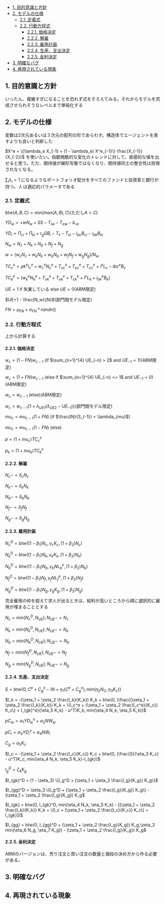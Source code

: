- [1. 目的意識と方針](#1-目的意識と方針)
- [2. モデルの仕様](#2-モデルの仕様)
  - [2.1. 定義式](#21-定義式)
  - [2.2. 行動方程式](#22-行動方程式)
    - [2.2.1. 価格決定](#221-価格決定)
    - [2.2.2. 解雇](#222-解雇)
    - [2.2.3. 雇用計画](#223-雇用計画)
    - [2.2.4. 生産、支出決定](#224-生産支出決定)
    - [2.2.5. 金利決定](#225-金利決定)
- [3. 明確なバグ](#3-明確なバグ)
- [4. 再現されている現象](#4-再現されている現象)

##  1. 目的意識と方針
いったん、複雑すぎになることを恐れず式をそろえてみる。それからモデルを完成させられそうなレベルまで単純化する

##  2. モデルの仕様
変数は2次元あるいは３次元の配列の形であらわす。構造体でエージェントを表すよりも良いと判断した

$X^e = \{\lambda_e X_{-1} + (1 - \lambda_e) X^e_{-1}\} \frac{X_{-1}}{X_{-2}}$ を使いたい。指数関数的な変化のトレンドに対して、直感的な値を出せると思う。ただ、期待値が線形写像ではなくなり、期待値同士の整合性は担保されなくなる。

$\sum_i \lambda_i = 1$ になるようなポートフォリオ配分をすべてのファンドと投資家と銀行が持つ。 $\lambda$ は適応的パラメータである

### 2.1. 定義式
$btw(A, B, C)=min(max(A, B),C)$(ただし$A<C$)

$YD_w = + w N_w + SS - T_{iw} - T_{ew} - i L_w$

$YD_i = \Pi_{ci} + \Pi_{ki} + r_g GB_i - T_{ii} - T_{ei} - i_{bc} B_{ci} - i_{bk} B_{ki}$

$N_w = N_c + N_k + N_b + N_f + N_g$

$w = (w_c N_c + w_k N_k + w_b N_b + w_f N_f + w_g N_g)/N_w$

$TC_c^e = pk^e I_c^e + w_c^e N_c^e + T_{vc}^e + T_{ec}^e + T_{cc}^e + i^e L_c - ibc^e B_c$

$TC_k^e = (w_k^e N_k^e + T_{vk}^e + T_{ek}^e + T_{ck}^e + i^e L_k + i_{bk}^e B_k)$

$UE=1$ if 失業している else $UE=0$(ABM限定)

$UE=1 - \frac{N_w}{N}$(部門間モデル限定)

$FN = \mu_{FN} + \sigma_{FN} * randn()$

### 2.2. 行動方程式
上から計算する
####    2.2.1. 価格決定
$w_c = (1 - FN)w_{c-1}$ (if $\sum_{n=1}^{4} UE_{-n} > 2$ and $UE_{-1}=1$)(ABM限定)

$w_c = (1 + FN)w_{c-1}$ (else if $\sum_{n=1}^{4} UE_{-n} <= 1$ and $UE_{-1}=0$)(ABM限定)

$w_c = w_{c-1}$ (else)(ABM限定)

$w_c = w_{c-1}\{1 + \lambda_{UE1}(\lambda_{UE2} - UE_{-1})\}$(部門間モデル限定)

$mu_c = mu_{c-1}(1+FN)$ (if $\frac{IN}{S_{-1}} < \lambda_{mu}$)

$mu_c = mu_{c-1}(1-FN)$ (else)

$p = (1 + mu_c)TC_c^e$

$p_k = (1 + mu_k)TC_k^e$

####    2.2.2. 解雇
$N_c-=\delta_c N_c$

$N_k-=\delta_k N_k$

$N_b-=\delta_b N_b$

$N_f-=\delta_f N_f$

$N_g-=\delta_g N_g$

####    2.2.3. 雇用計画
$N_c^D = btw((1-\beta_1)N_c, \gamma_c K_c, (1+\beta_2)N_c)$

$N_k^D = btw((1-\beta_1)N_k, \gamma_k K_k, (1+\beta_2)N_k)$

$N_b^D = btw((1-\beta_1)N_b, \gamma_b NL_b^e, (1+\beta_2)N_b)$

$N_f^D = btw((1-\beta_1)N_f, \gamma_f NL_f^e, (1+\beta_2)N_f)$

$N_g^D = btw((1-\beta_1)N_g, \gamma_g K_g, (1+\beta_2)N_g)$

完全雇用の枠を超えて求人が出るときは、給料が高いところから順に選択的に雇用が埋まることとする

$N_c = min(N_c^D, N_{UE}); N_{UE} -= N_c$

$N_k = min(N_k^D, N_{UE}); N_{UE} -= N_k$

$N_b = min(N_b^D, N_{UE}); N_{UE} -= N_b$

$N_f = min(N_f^D, N_{UE}); N_{UE} -= N_f$

$N_g = min(N_g^D, N_{UE}); N_{UE} -= N_g$

####    2.2.4. 生産、支出決定
$S = btw\{0, C^e+C_g^e-IN+\eta_1 (C^e+C_g^e), min(\eta_2 N_C, \eta_3 K_c)\}$

$I_k = -(\zeta_1 + \zeta_2 \frac{I_k}{K_k}) K_k + btw(0, (\frac{(\zeta_1 + \zeta_2 \frac{I_k}{K_k}) K_k + \{I_c^e + (\zeta_1 + \zeta_2 \frac{I_c^e}{K_c}) K_c\} + I_{gk}^e}{\eta_5 K_k} - u^T)K_k, min(\eta_4 N_k, \eta_5 K_k))$

$p C_w = \alpha_1 YD_w^e + \alpha_2 NW_w$

$p C_i = \alpha_3 YD_i^e + \alpha_4 NW_i$

$C_g = \alpha_5 K_c$

$I_c = -(\zeta_1 + \zeta_2 \frac{I_c}{K_c}) K_c + btw(0, (\frac{S}{\eta_3 K_c} - u^T)K_c, min(\eta_4 N_k, \eta_5 K_k)-I_{gk})$

$I_g^D = \zeta_4 K_g$

$I_{gk}^D = (1 - \zeta_3) \{I_g^D + (\zeta_1 + \zeta_2 \frac{I_g}{K_g}) K_g\}$

$I_{gg}^D = \zeta_3 \{I_g^D + (\zeta_1 + \zeta_2 \frac{I_g}{K_g}) K_g\} - (\zeta_1 + \zeta_2 \frac{I_g}{K_g}) K_g$

$I_{gk} = btw(0, I_{gk}^D, min(\eta_4 N_k, \eta_5 K_k) - [(\zeta_1 + \zeta_2 \frac{I_k}{K_k}) K_k + \{I_c + (\zeta_1 + \zeta_2 \frac{I_c}{K_c}) K_c\} + I_{gk}])$

$I_{gg} = btw(0, I_{gg}^D + (\zeta_1 + \zeta_2 \frac{I_g}{K_g}) K_g,\zeta_3 min(\eta_6 N_g, \eta_7 K_g)) - (\zeta_1 + \zeta_2 \frac{I_g}{K_g}) K_g$



####    2.2.5. 金利決定
ABMのバージョンは、売り注文と買い注文の数量と値段の決め方から作る必要がある。

##  3. 明確なバグ

##  4. 再現されている現象

